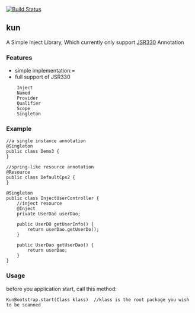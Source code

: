 [![Build Status](https://travis-ci.org/AngusLean/kun.svg?branch=master)](https://travis-ci.org/AngusLean/kun)


## kun
A Simple Inject Library, Which currently only support [JSR330](https://www.jcp.org/en/jsr/detail?id=330) Annotation


### Features
- simple implementation:=
- full support of JSR330
```aidl
    Inject
    Named
    Provider
    Qualifier
    Scope
    Singleton
```

### Example
```$xslt
//a single instance annotation
@Singleton
public class Demo3 {
}

//spring-like resource annotation
@Resource 
public class DefaultCps2 {
}

@Singleton
public class InjectUserController {
    //inject resource
    @Inject
    private UserDao userDao;

    public UserDO getUserInfo() {
        return userDao.getUserDo();
    }

    public UserDao getUserDao() {
        return userDao;
    }
}

```

### Usage
before you application start, call this method:
```$xslt
KunBootstrap.start(Class klass)  //klass is the root package you wish to be scanned
```